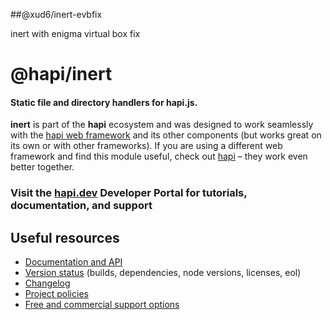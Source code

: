 ##@xud6/inert-evbfix

inert with enigma virtual box fix

# @hapi/inert

#### Static file and directory handlers for hapi.js.

**inert** is part of the **hapi** ecosystem and was designed to work seamlessly with the [hapi web framework](https://hapi.dev) and its other components (but works great on its own or with other frameworks). If you are using a different web framework and find this module useful, check out [hapi](https://hapi.dev) – they work even better together.

### Visit the [hapi.dev](https://hapi.dev) Developer Portal for tutorials, documentation, and support

## Useful resources

- [Documentation and API](https://hapi.dev/family/inert/)
- [Version status](https://hapi.dev/resources/status/#inert) (builds, dependencies, node versions, licenses, eol)
- [Changelog](https://hapi.dev/family/inert/changelog/)
- [Project policies](https://hapi.dev/policies/)
- [Free and commercial support options](https://hapi.dev/support/)
